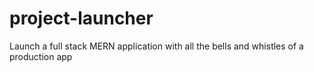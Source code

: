 # project-launcher
Launch a full stack MERN application with all the bells and whistles of a production app
